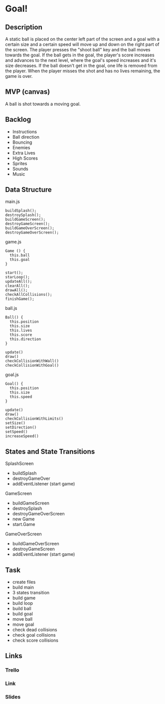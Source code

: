 # Goal!

## Description

A static ball is placed on the center left part of the screen and a goal with a certain size and a certain speed will move up and down on the right part of the screen. The player presses the "shoot ball" key and the ball moves towards the goal. If the ball gets in the goal, the player's score increases and advances to the next level, where the goal's speed increases and it's size decreases. If the ball doesn't get in the goal, one life is removed from the player. When the player misses the shot and has no lives remaining, the game is over.

## MVP (canvas)

A ball is shot towards a moving goal.

## Backlog

- Instructions
- Ball direction
- Bouncing
- Enemies
- Extra Lives
- High Scores
- Sprites
- Sounds
- Music

## Data Structure

main.js
```
buildSplash();
destroySplash();
buildGameScreen();
destroyGameScreen();
buildGameOverScreen();
destroyGameOverScreen();
```

game.js
```
Game () {
  this.ball
  this.goal
}

start();
starLoop();
updateAll();
clearAll();
drawAll();
checkAllCollisions();
finishGame();
```

ball.js
```
Ball() {
  this.position
  this.size
  this.lives
  this.score
  this.direction
}

update()
draw()
checkCollisionWithWall()
checkCollisionWithGoal()
```

goal.js
```
Goal() {
  this.position
  this.size
  this.speed
}

update()
draw()
checkCollisionWithLimits()
setSize()
setDirection()
setSpeed()
increaseSpeed()
```

## States and State Transitions

SplashScreen
- buildSplash
- destroyGameOver
- addEventListener (start game)

GameScreen
- buildGameScreen
- destroySplash
- destroyGameOverScreen
- new Game
- start.Game

GameOverScreen
- buildGameOverScreen
- destroyGameScreen
- addEventListener (start game) 

## Task

- create files
- build main
- 3 states transition
- build game
- build loop
- build ball
- build goal
- move ball
- move goal
- check dead collisions
- check goal collisions
- check score collisions

## Links

### Trello

### Link

### Slides
